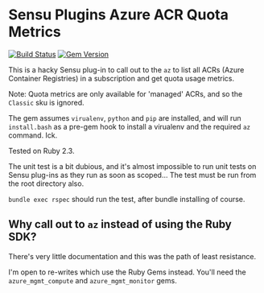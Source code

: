 Sensu Plugins Azure ACR Quota Metrics
=====================================

[![Build Status](https://travis-ci.org/ElvenSpellmaker/sensu-plugins-azure-acr-quota-metrics.svg?branch=master)](https://travis-ci.org/ElvenSpellmaker/sensu-plugins-azure-acr-quota-metrics) [![Gem Version](https://badge.fury.io/rb/sensu-plugins-azure-acr-quota-metrics.svg)](https://badge.fury.io/rb/sensu-plugins-azure-acr-quota-metrics)

This is a hacky Sensu plug-in to call out to the `az` to list all ACRs (Azure
Container Registries) in a subscription and get quota usage metrics.

Note: Quota metrics are only available for 'managed' ACRs, and so the `Classic`
sku is ignored.

The gem assumes `virualenv`, `python` and `pip` are installed, and will run
`install.bash` as a pre-gem hook to install a virualenv and the required `az`
command. Ick.

Tested on Ruby 2.3.

The unit test is a bit dubious, and it's almost impossible to run unit tests on
Sensu plug-ins as they run as soon as scoped...
The test must be run from the root directory also.

`bundle exec rspec` should run the test, after bundle installing of course.

Why call out to `az` instead of using the Ruby SDK?
---------------------------------------------------
There's very little documentation and this was the path of least resistance.

I'm open to re-writes which use the Ruby Gems instead. You'll need the
`azure_mgmt_compute` and `azure_mgmt_monitor` gems.
